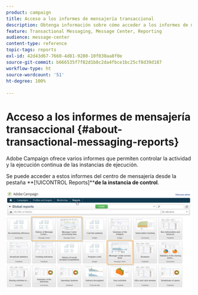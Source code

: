 ```yaml
---
product: campaign
title: Acceso a los informes de mensajería transaccional
description: Obtenga información sobre cómo acceder a los informes de mensajería transaccional de Adobe Campaign Classic
feature: Transactional Messaging, Message Center, Reporting
audience: message-center
content-type: reference
topic-tags: reports
exl-id: 42d43d67-7660-4d81-9280-10f030aa8f0e
source-git-commit: b666535f7f82d1b8c2da4fbce1bc25cf8d39d187
workflow-type: ht
source-wordcount: '51'
ht-degree: 100%

---
```


# Acceso a los informes de mensajería transaccional {#about-transactional-messaging-reports}



Adobe Campaign ofrece varios informes que permiten controlar la actividad y la ejecución continua de las instancias de ejecución.

Se puede acceder a estos informes del centro de mensajería desde la pestaña **[!UICONTROL Reports]****de la instancia de control**.

![](assets/messagecenter_reporting_002.png)
